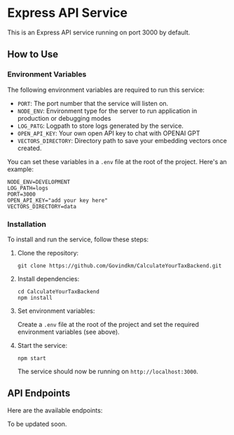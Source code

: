 # Express API Service

This is an Express API service running on port 3000 by default.

## How to Use

### Environment Variables

The following environment variables are required to run this service:

- `PORT`: The port number that the service will listen on.
- `NODE_ENV`: Environment type for the server to run application in production or debugging modes
- `LOG_PATG`: Logpath to store logs generated by the service.
- `OPEN_API_KEY`: Your own open API key to chat with OPENAI GPT
- `VECTORS_DIRECTORY`: Directory path to save your embedding vectors once created.

You can set these variables in a `.env` file at the root of the project. Here's an example:

```
NODE_ENV=DEVELOPMENT
LOG_PATH=logs
PORT=3000
OPEN_API_KEY="add your key here"
VECTORS_DIRECTORY=data

```

### Installation

To install and run the service, follow these steps:

1. Clone the repository:

   ```
   git clone https://github.com/Govindkm/CalculateYourTaxBackend.git
   ```

2. Install dependencies:

   ```
   cd CalculateYourTaxBackend
   npm install
   ```

3. Set environment variables:

   Create a `.env` file at the root of the project and set the required environment variables (see above).

4. Start the service:

   ```
   npm start
   ```

   The service should now be running on `http://localhost:3000`.

## API Endpoints

Here are the available endpoints:

To be updated soon.
